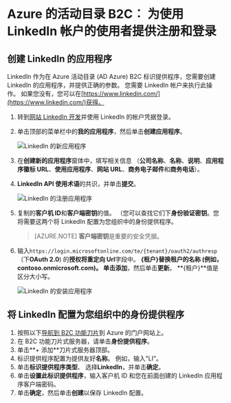 <properties
    pageTitle="Azure 的活动目录 B2C: LinkedIn 配置 |Microsoft Azure"
    description="为与应用程序进行保护的 Azure 活动目录 B2C 中的 LinkedIn 帐户的使用者提供注册和登录"
    services="active-directory-b2c"
    documentationCenter=""
    authors="swkrish"
    manager="mbaldwin"
    editor="bryanla"/>

<tags
    ms.service="active-directory-b2c"
    ms.workload="identity"
    ms.tgt_pltfrm="na"
    ms.devlang="na"
    ms.topic="article"
    ms.date="07/24/2016"
    ms.author="swkrish"/>

# <a name="azure-active-directory-b2c-provide-sign-up-and-sign-in-to-consumers-with-linkedin-accounts"></a>Azure 的活动目录 B2C︰ 为使用 LinkedIn 帐户的使用者提供注册和登录

## <a name="create-a-linkedin-application"></a>创建 LinkedIn 的应用程序

LinkedIn 作为在 Azure 活动目录 (AD Azure) B2C 标识提供程序，您需要创建 LinkedIn 的应用程序，并提供正确的参数。 您需要 LinkedIn 帐户来执行此操作。 如果您没有，您可以在[https://www.linkedin.com/](https://www.linkedin.com/)获得。

1. 转到[网站 LinkedIn 开发](https://www.developer.linkedin.com/)并使用 LinkedIn 的帐户凭据登录。
2. 单击顶部的菜单栏中的**我的应用程序**，然后单击**创建应用程序**。

    ![LinkedIn 的新应用程序](./media/active-directory-b2c-setup-li-app/linkedin-new-app.png)

3. 在**创建新的应用程序**窗体中，填写相关信息 （**公司名称**、**名称**、**说明**、**应用程序徽标 URL**、**使用应用程序**、**网站 URL**、**商务电子邮件**和**商务电话**）。
4. **LinkedIn API 使用术语**的共识，并单击**提交**。

    ![LinkedIn 的注册应用程序](./media/active-directory-b2c-setup-li-app/linkedin-register-app.png)

5. 复制的**客户机 ID**和**客户端密钥**的值。 （您可以查找它们下**身份验证密钥**。您将需要这两个将 LinkedIn 配置为您组织中的身份提供程序。

    >[AZURE.NOTE] **客户端密钥**是重要的安全凭据。

6. 输入`https://login.microsoftonline.com/te/{tenant}/oauth2/authresp`（下**OAuth 2.0**) 的**授权将重定向 Url**字段中。 **{租户}**替换租户的名称 (例如，contoso.onmicrosoft.com)。 单击**添加**，然后单击**更新**。 **{租户}**值是区分大小写。

    ![LinkedIn 的安装应用程序](./media/active-directory-b2c-setup-li-app/linkedin-setup.png)

## <a name="configure-linkedin-as-an-identity-provider-in-your-tenant"></a>将 LinkedIn 配置为您组织中的身份提供程序

1. 按照以下[导航到 B2C 功能刀片](active-directory-b2c-app-registration.md#navigate-to-the-b2c-features-blade)到 Azure 的门户网站上。
2. 在 B2C 功能刀片式服务器，请单击**身份提供程序**。
3. 单击**+ 添加**刀片式服务器顶部。
4. 标识提供程序配置为提供友好**名称**。 例如，输入"LI"。
5. 单击**标识提供程序类型**、 选择**LinkedIn**，并单击**确定**。
6. 单击**设置此标识提供程序**，输入客户机 ID 和您在前面创建的 LinkedIn 应用程序客户端密码。
7. 单击**确定**，然后单击**创建**以保存 LinkedIn 配置。

